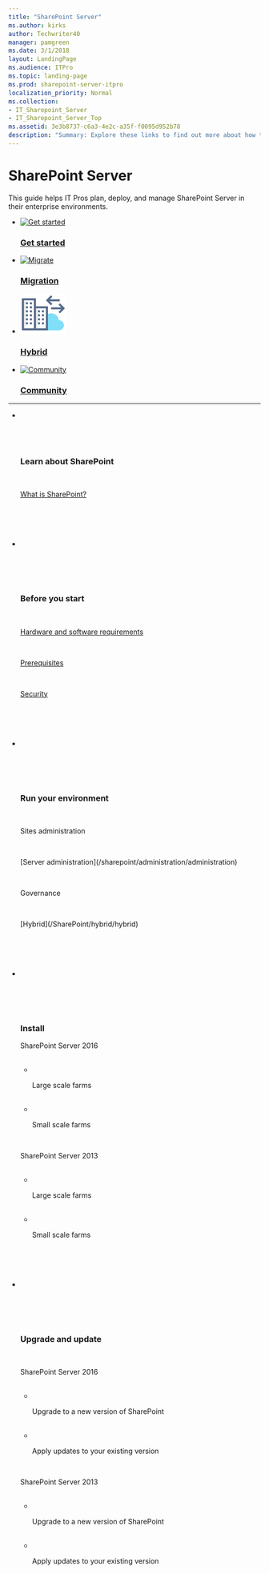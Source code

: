 ```yaml
---
title: "SharePoint Server"
ms.author: kirks
author: Techwriter40
manager: pamgreen
ms.date: 3/1/2018
layout: LandingPage
ms.audience: ITPro
ms.topic: landing-page
ms.prod: sharepoint-server-itpro
localization_priority: Normal
ms.collection:
- IT_Sharepoint_Server
- IT_Sharepoint_Server_Top
ms.assetid: 3e3b8737-c6a3-4e2c-a35f-f0095d952b78
description: "Summary: Explore these links to find out more about how to implement SharePoint Server."
---
```


# SharePoint Server

  
This guide helps IT Pros plan, deploy, and manage SharePoint Server in their enterprise environments. 
  
<ul class="panelContent cardsFTitle">
    <li>
        <a href="/sharepoint/getting-started">
        <div class="cardSize">
            <div class="cardPadding">
                <div class="card">
                    <div class="cardImageOuter">
                        <div class="cardImage">
                            <img src="https://docs.microsoft.com/en-us/media/common/i_get-started.svg" alt="Get started" />
                        </div>
                    </div>
                    <div class="cardText">
                        <h3>Get started</h3>
                    </div>
                </div>
            </div>
        </div>
        </a>
    </li>
    <li>
        <a href="/Sharepoint/migrate-to-sharepoint-online">
        <div class="cardSize">
            <div class="cardPadding">
                <div class="card">
                    <div class="cardImageOuter">
                        <div class="cardImage">
                            <img src="https://docs.microsoft.com/en-us/media/common/i_upgrade.svg" alt="Migrate" />
                        </div>
                    </div>
                    <div class="cardText">
                        <h3>Migration</h3>
                    </div>
                </div>
            </div>
        </div>
        </a>
    </li>
    <li>
        <a href="/Sharepoint/hybrid/hybrid">
        <div class="cardSize">
            <div class="cardPadding">
                <div class="card">
                    <div class="cardImageOuter">
                        <div class="cardImage">
                            <img src="media/icon-hybrid.svg" alt="Hybrid" />
                        </div>
                    </div>
                    <div class="cardText">
                        <h3>Hybrid</h3>
                    </div>
                </div>
            </div>
        </div>
        </a>
    </li>
    <li>
        <a href="https://techcommunity.microsoft.com/t5/SharePoint-Blog/bg-p/SPBlog">
        <div class="cardSize">
            <div class="cardPadding">
                <div class="card">
                    <div class="cardImageOuter">
                        <div class="cardImage">
                            <img src="https://docs.microsoft.com/en-us/media/common/i_benefits.svg" alt="Community" />
                        </div>
                    </div>
                    <div class="cardText">
                        <h3>Community</h3>
                    </div>
                </div>
            </div>
        </div>
        </a>
    </li>
</ul>

---

<ul class="panelContent cardsW">
    <li>
        <div class="cardSize">
            <div class="cardPadding">
                <div class="card">
                    <div class="cardText">
                        <h3>Learn about SharePoint</h3>
                        <p><a href="https://products.office.com/en-us/sharepoint/collaboration">What is SharePoint?</a></p>
                    </div>
                </div>
            </div>
        </div>
    </li>
    <li>
        <div class="cardSize">
            <div class="cardPadding">
                <div class="card">
                    <div class="cardText">
                        <h3>Before you start</h3>
                        <p><a href="/sharepoint/install/hardware-and-software-requirements">Hardware and software requirements</a></p>
                        <p><a href="/sharepoint/install/prerequisites">Prerequisites</a></p>
                        <p><a href="/sharepoint/security-for-sharepoint-server/security-for-sharepoint-server">Security</a></p>
                     </div>
                </div>
            </div>
        </div>
    </li>
    <li>
        <div class="cardSize">
            <div class="cardPadding">
                <div class="card">
                    <div class="cardText">
                        <h3>Run your environment</h3>
                        <p>Sites administration</p>
                        <p>[Server administration](/sharepoint/administration/administration)</p>
                        <p>Governance</p>
                        <p>[Hybrid](/SharePoint/hybrid/hybrid)</p>
               </div>
                </div>
            </div>
        </div> 
    </li>
    <li>
        <div class="cardSize">
            <div class="cardPadding">
                <div class="card">
                    <div class="cardText">
                        <h3>Install</h3>
                            <p>SharePoint Server 2016</p>
                            <ul>
                               <li> 
                                    <p>Large scale farms</p>
                                </li>
                               <li> 
                                    <p>Small scale farms</p>
                                </li>
                            </ul>
                                    <p>SharePoint Server 2013</p>
                            <ul>
                               <li> 
                                    <p>Large scale farms</p>
                                </li>
                               <li> 
                                    <p>Small scale farms</p>
                                </li>
                            </ul>
                    </div>
                </div>
            </div>
        </div>
    </li>
    <li>
        <div class="cardSize">
            <div class="cardPadding">
                <div class="card">
                    <div class="cardText">
                        <h3>Upgrade and update</h3>
                        <p>SharePoint Server 2016</p>
                            <ul>
                               <li> 
                        <p>Upgrade to a new version of SharePoint</p>
                                </li>
                               <li> 
                        <p>Apply updates to your existing version</p>
                                </li>
                            </ul>
                        <p>SharePoint Server 2013</p>
                            <ul>
                               <li> 
                        <p>Upgrade to a new version of SharePoint</p>
                                </li>
                               <li> 
                        <p>Apply updates to your existing version</p>
                                </li>
                            </ul>
                    </div>
                </div>
            </div>
        </div>
    </li>
</ul>  



